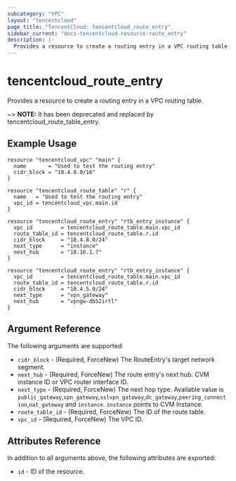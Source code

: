 ```yaml
---
subcategory: "VPC"
layout: "tencentcloud"
page_title: "TencentCloud: tencentcloud_route_entry"
sidebar_current: "docs-tencentcloud-resource-route_entry"
description: |-
  Provides a resource to create a routing entry in a VPC routing table.
---
```


# tencentcloud_route_entry

Provides a resource to create a routing entry in a VPC routing table.

~> **NOTE:** It has been deprecated and replaced by tencentcloud_route_table_entry.

## Example Usage

```hcl
resource "tencentcloud_vpc" "main" {
  name       = "Used to test the routing entry"
  cidr_block = "10.4.0.0/16"
}

resource "tencentcloud_route_table" "r" {
  name   = "Used to test the routing entry"
  vpc_id = tencentcloud_vpc.main.id
}

resource "tencentcloud_route_entry" "rtb_entry_instance" {
  vpc_id         = tencentcloud_route_table.main.vpc_id
  route_table_id = tencentcloud_route_table.r.id
  cidr_block     = "10.4.8.0/24"
  next_type      = "instance"
  next_hub       = "10.16.1.7"
}

resource "tencentcloud_route_entry" "rtb_entry_instance" {
  vpc_id         = tencentcloud_route_table.main.vpc_id
  route_table_id = tencentcloud_route_table.r.id
  cidr_block     = "10.4.5.0/24"
  next_type      = "vpn_gateway"
  next_hub       = "vpngw-db52irtl"
}
```

## Argument Reference

The following arguments are supported:

* `cidr_block` - (Required, ForceNew) The RouteEntry's target network segment.
* `next_hub` - (Required, ForceNew) The route entry's next hub. CVM instance ID or VPC router interface ID.
* `next_type` - (Required, ForceNew) The next hop type. Available value is `public_gateway`,`vpn_gateway`,`sslvpn_gateway`,`dc_gateway`,`peering_connection`,`nat_gateway` and `instance`. `instance` points to CVM Instance.
* `route_table_id` - (Required, ForceNew) The ID of the route table.
* `vpc_id` - (Required, ForceNew) The VPC ID.

## Attributes Reference

In addition to all arguments above, the following attributes are exported:

* `id` - ID of the resource.




